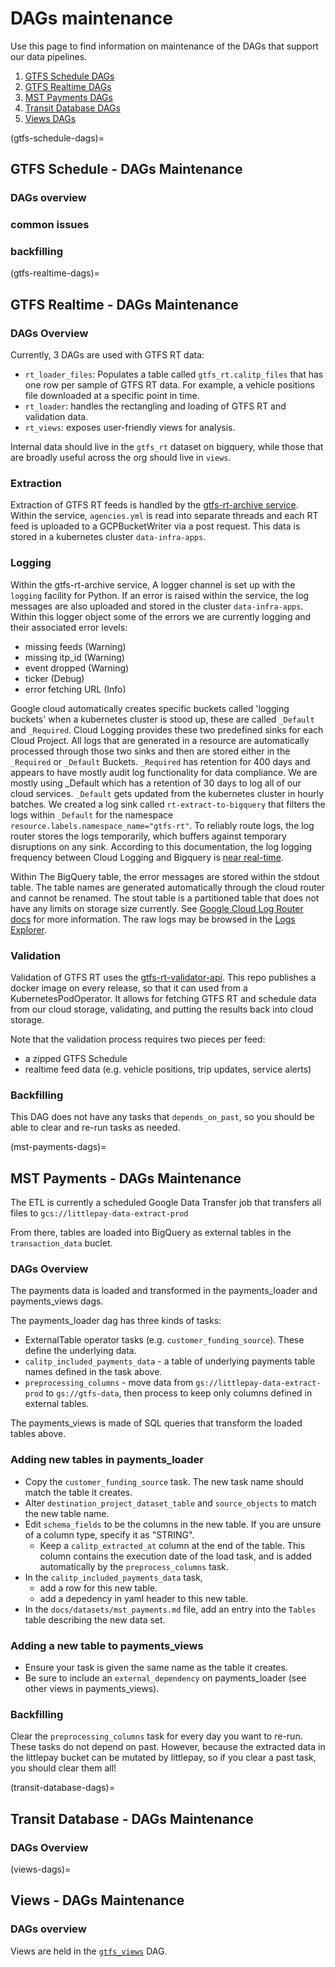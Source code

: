 # DAGs maintenance
Use this page to find information on maintenance of the DAGs that support our data pipelines.

1. [GTFS Schedule DAGs](gtfs-schedule-dags)
1. [GTFS Realtime DAGs](gtfs-realtime-dags)
1. [MST Payments DAGs](mst-payments-dags)
1. [Transit Database DAGs](transit-database-dags)
1. [Views DAGs](views-dags)

(gtfs-schedule-dags)=
## GTFS Schedule - DAGs Maintenance

### DAGs overview

### common issues

### backfilling

(gtfs-realtime-dags)=
## GTFS Realtime - DAGs Maintenance

### DAGs Overview

Currently, 3 DAGs are used with GTFS RT data:

* `rt_loader_files`: Populates a table called `gtfs_rt.calitp_files` that has one row per
    sample of GTFS RT data. For example, a vehicle positions file downloaded at a specific point in time.
* `rt_loader`: handles the rectangling and loading of GTFS RT and validation data.
* `rt_views`: exposes user-friendly views for analysis.

Internal data should live in the `gtfs_rt` dataset on bigquery, while those that are
broadly useful across the org should live in `views`.

### Extraction

Extraction of GTFS RT feeds is handled by the [gtfs-rt-archive service](../services/gtfs-rt-archive.md). Within the service, `agencies.yml` is read into separate threads and each RT feed is uploaded to a GCPBucketWriter via a post request. This data is stored in a kubernetes cluster `data-infra-apps`.

### Logging

Within the gtfs-rt-archive service, A logger channel is set up with the `logging` facility for Python. If an error is raised within the service, the log messages are also uploaded and stored in the cluster `data-infra-apps`. Within this logger object some of the errors we are currently logging and their associated error levels:

* missing feeds (Warning)
* missing itp_id (Warning)
* event dropped (Warning)
* ticker (Debug)
* error fetching URL (Info)

Google cloud automatically creates specific buckets called 'logging buckets' when a kubernetes cluster is stood up, these are called `_Default` and `_Required`. Cloud Logging provides these two predefined sinks for each Cloud Project. All logs that are generated in a resource are automatically processed through those two sinks and then are stored either in the `_Required` or `_Default` Buckets. `_Required` has retention for 400 days and appears to have mostly audit log functionality for data compliance. We are mostly using _Default which has a retention of 30 days to log all of our cloud services. `_Default` gets updated from the kubernetes cluster in hourly batches. We created a log sink called `rt-extract-to-bigquery` that filters the logs within `_Default` for the namespace `resource.labels.namespace_name="gtfs-rt"`. To reliably route logs, the log router stores the logs temporarily, which buffers against temporary disruptions on any sink. According to this documentation, the log logging frequency between Cloud Logging and Bigquery is [near real-time](https://cloud.google.com/logging/docs/export/using_exported_logs#bigquery-frequency).

Within The BigQuery table, the error messages are stored within the stdout table. The table names are generated automatically through the cloud router and cannot be renamed. The stout table is a partitioned table that does not have any limits on storage size currently. See [Google Cloud Log Router docs](https://cloud.google.com/logging/docs/routing/overview) for more information. The raw logs may be browsed in the [Logs Explorer](https://console.cloud.google.com/logs/query?project=cal-itp-data-infra).

### Validation

Validation of GTFS RT uses the [gtfs-rt-validator-api](https://github.com/cal-itp/gtfs-rt-validator-api).
This repo publishes a docker image on every release, so that it can used from a KubernetesPodOperator.
It allows for fetching GTFS RT and schedule data from our cloud storage, validating, and putting the results
back into cloud storage.

Note that the validation process requires two pieces per feed:

* a zipped GTFS Schedule
* realtime feed data (e.g. vehicle positions, trip updates, service alerts)

### Backfilling

This DAG does not have any tasks that `depends_on_past`, so you should be able to
clear and re-run tasks as needed.

(mst-payments-dags)=
## MST Payments - DAGs Maintenance

The ETL is currently a scheduled Google Data Transfer job that transfers all files to `gcs://littlepay-data-extract-prod`

From there, tables are loaded into BigQuery as external tables in the `transaction_data` buclet.

### DAGs Overview

The payments data is loaded and transformed in the payments_loader and payments_views dags.

The payments_loader dag has three kinds of tasks:

* ExternalTable operator tasks (e.g. `customer_funding_source`). These define the underlying data.
* `calitp_included_payments_data` - a table of underlying payments table names defined in the task above.
* `preprocessing_columns` - move data from `gs://littlepay-data-extract-prod` to `gs://gtfs-data`,
  then process to keep only columns defined in external tables.

The payments_views is made of SQL queries that transform the loaded tables above.

### Adding new tables in payments_loader

* Copy the `customer_funding_source` task. The new task name should match the table it creates.
* Alter `destination_project_dataset_table` and `source_objects` to match the new table name.
* Edit `schema_fields` to be the columns in the new table. If you are unsure of a column type,
  specify it as "STRING".
    * Keep a `calitp_extracted_at` column at the end of the table. This column contains the execution date of the load task, and is added automatically by the `preprocess_columns` task.
* In the `calitp_included_payments_data` task,
    * add a row for this new table.
    * add a depedency in yaml header to this new table.
* In the `docs/datasets/mst_payments.md` file, add an entry into the `Tables` table describing the new data set.

### Adding a new table to payments_views

* Ensure your task is given the same name as the table it creates.
* Be sure to include an `external_dependency` on payments_loader (see other views in payments_views).

### Backfilling

Clear the `preprocessing_columns` task for every day you want to re-run.
These tasks do not depend on past. However, because the extracted data in the littlepay bucket
can be mutated by littlepay, so if you clear a past task, you should clear them all!

(transit-database-dags)=
## Transit Database - DAGs Maintenance

### DAGs Overview

(views-dags)=
## Views - DAGs Maintenance

### DAGs overview

Views are held in the [`gtfs_views`](https://github.com/cal-itp/data-infra/tree/main/airflow/dags/gtfs_views) DAG.
